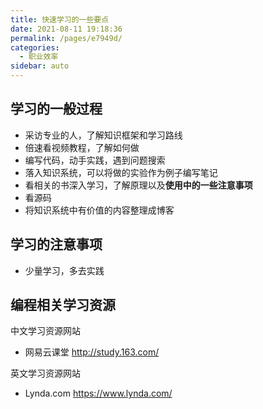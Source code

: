 ```yaml
---
title: 快速学习的一些要点
date: 2021-08-11 19:18:36
permalink: /pages/e7949d/
categories:
  - 职业效率
sidebar: auto
---
```


## 学习的一般过程

- 采访专业的人，了解知识框架和学习路线
- 倍速看视频教程，了解如何做
- 编写代码，动手实践，遇到问题搜索
- 落入知识系统，可以将做的实验作为例子编写笔记
- 看相关的书深入学习，了解原理以及**使用中的一些注意事项**
- 看源码
- 将知识系统中有价值的内容整理成博客

## 学习的注意事项

- 少量学习，多去实践

## 编程相关学习资源

中文学习资源网站 

- 网易云课堂 http://study.163.com/

英文学习资源网站

- Lynda.com https://www.lynda.com/
